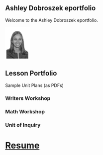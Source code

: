 ## Ashley Dobroszek eportfolio

Welcome to the Ashley Dobroszek eportfolio.


<img src="photo.PNG" alt="drawing" width="80"/>

## Lesson Portfolio

Sample Unit Plans (as PDFs)


### Writers Workshop

### Math Workshop

### Unit of Inquiry




# [Resume](Resume_Ashley_Dobroszek.pdf)
